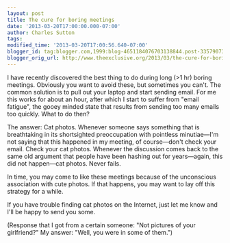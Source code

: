 ```yaml
---
layout: post
title: The cure for boring meetings
date: '2013-03-20T17:00:00.000-07:00'
author: Charles Sutton
tags: 
modified_time: '2013-03-20T17:00:56.640-07:00'
blogger_id: tag:blogger.com,1999:blog-4651184076703138844.post-3357907395134960543
blogger_orig_url: http://www.theexclusive.org/2013/03/the-cure-for-boring-meetings.html
---
```

I have recently discovered the best thing to do during long (&gt;1 hr) boring meetings. Obviously you want to avoid these, but sometimes you can't. The common solution is to pull out your laptop and start sending email. For me this works for about an hour, after which I start to suffer from "email fatigue", the gooey minded state that results from sending too many emails too quickly. What to do then?

The answer: Cat photos. Whenever someone says something that is breathtaking in its shortsighted preoccupation with pointless minutiae—I'm not saying that this happened in my meeting, of course—don't check your email. Check your cat photos. Whenever the discussion comes back to the same old argument that people have been hashing out for years—again, this did not happen—cat photos. Never fails.

In time, you may come to like these meetings because of the unconscious association with cute photos. If that happens, you may want to lay off this strategy for a while.

If you have trouble finding cat photos on the Internet, just let me know and I'll be happy to send you some.

(Response that I got from a certain someone: "Not pictures of your girlfriend?" My answer: "Well, you were in some of them.")
